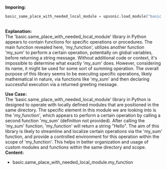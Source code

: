 <b class="custom_code_highlight_green">Imporing:</b><br>
```python
basic_same_place_with_needed_local_module = upsonic.load_module("basic.same_place_with_needed_local_module")
```
<br><b class="custom_code_highlight_green">Explanation:</b><br>The 'basic.same_place_with_needed_local_module' library in Python appears to contain functions for specific operations or procedures. The main function revealed here, 'my_function', utilizes another function 'my_sum' to perform a certain operation, potentially on global variables, before returning a string message. Without additional code or context, it's impossible to determine what exactly 'my_sum' does. However, considering its name, it might be used for some sort of summing operation. The overall purpose of this library seems to be executing specific operations, likely mathematical in nature, via functions like 'my_sum' and then declaring successful execution via a returned greeting message.

<b class="custom_code_highlight_green">Use Case:</b><br>The 'basic.same_place_with_needed_local_module' library in Python is designed to operate with locally defined modules that are positioned in the same directory. The specific element in this module we are looking into is the 'my_function', which appears to perform a certain operation by calling a second function 'my_sum' (definition not provided). After calling the 'my_sum' function, 'my_function' will return a string "Hello". The aim of this library is likely to streamline and localize certain operations via the 'my_sum' function, and provide a controlled environment for this operation within the scope of 'my_function'. This helps in better organization and usage of custom modules and functions within the same directory and scope.
<br><b class="custom_code_highlight_green">Content:</b><br>
  - basic.same_place_with_needed_local_module.my_function
